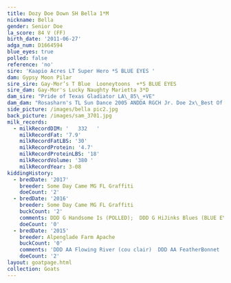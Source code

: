 ```yaml
---
title: Dozy Doe Down SH Bella 1*M
nickname: Bella
gender: Senior Doe
la_score: 84 V (FF)
birth_date: '2011-06-27'
adga_num: D1664594
blue_eyes: true
polled: false
reference: 'no'
sire: 'Kaapio Acres LT Super Hero *S BLUE EYES '
dam: Gypsy Moon Pilar
sire_sire: Gay-Mor’s T Blue  Looneytoons  +*S BLUE EYES
sire_dam: Gay-Mor's Lucky Naughty Marietta 3*D
dam_sire: "Pride of Texas Gladiator LA\_85\_+VE"
dam_dam: "Rosasharn's TL Sun Dance 2005 ANDDA RGCH Jr. Doe 2x\_Best Of Breed Jr. Doe"
side_picture: /images/bella pic2.jpg
back_picture: /images/sam_3701.jpg
milk_records:
  - milkRecordDIM: '   332   '
    milkRecordFat: '7.9'
    milkRecordFatLBS: '30'
    milkRecordProtein: '4.7'
    milkRecordProteinLBS: '18'
    milkRecordVolume: '380 '
    milkRecordYear: 3-08
kiddingHistory:
  - bredDate: '2017'
    breeder: Some Day Came MG FL Graffiti
    doeCount: '2'
  - bredDate: '2016'
    breeder: Some Day Came MG FL Graffiti
    buckCount: '2'
    comments: DDD G Handsome Is (POLLED);  DDD G HiJinks Blues (BLUE EYES)
    doeCount: '0'
  - bredDate: '2015'
    breeder: Alpenglade Farm Apache
    buckCount: '0'
    comments: 'DDD AA Flowing River (cou clair)  DDD AA FeatherBonnet '
    doeCount: '2'
layout: goatpage.html
collection: Goats
---
```


